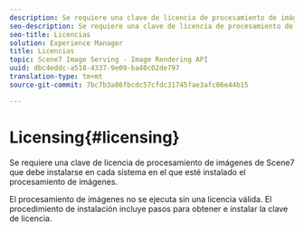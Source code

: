 ```yaml
---
description: Se requiere una clave de licencia de procesamiento de imágenes de Scene7 que debe instalarse en cada sistema en el que esté instalado el procesamiento de imágenes.
seo-description: Se requiere una clave de licencia de procesamiento de imágenes de Scene7 que debe instalarse en cada sistema en el que esté instalado el procesamiento de imágenes.
seo-title: Licencias
solution: Experience Manager
title: Licencias
topic: Scene7 Image Serving - Image Rendering API
uuid: dbc4eddc-a518-4337-9e09-ba40c02de797
translation-type: tm+mt
source-git-commit: 7bc7b3a86fbcdc57cfdc31745fae3afc06e44b15

---
```



# Licensing{#licensing}

Se requiere una clave de licencia de procesamiento de imágenes de Scene7 que debe instalarse en cada sistema en el que esté instalado el procesamiento de imágenes.

El procesamiento de imágenes no se ejecuta sin una licencia válida. El procedimiento de instalación incluye pasos para obtener e instalar la clave de licencia.
